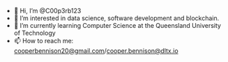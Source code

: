 - 👋 Hi, I’m @C00p3rb123
- 👀 I’m interested in data science, software development and blockchain. 
- 🌱 I’m currently learning Computer Science at the Queensland University of Technology
- 📫 How to reach me: cooperbennison20@gmail.com/cooper.bennison@dltx.io

<!---
C00p3rb123/C00p3rb123 is a ✨ special ✨ repository because its `README.md` (this file) appears on your GitHub profile.
You can click the Preview link to take a look at your changes.
--->
